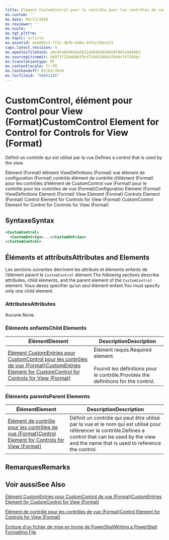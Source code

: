 ```yaml
---
title: Élément CustomControl pour le contrôle pour les contrôles de vue (Format) | Microsoft Docs
ms.custom: ''
ms.date: 09/13/2016
ms.reviewer: ''
ms.suite: ''
ms.tgt_pltfrm: ''
ms.topic: article
ms.assetid: eee505c3-ff2c-4bfb-b48a-037ec34bce72
caps.latest.revision: 8
ms.openlocfilehash: a0c8548dd916a5b32a56462058858f887a9d5803
ms.sourcegitcommit: b6871f21bd666f9cd71dd336bb3f844cf472b56c
ms.translationtype: MT
ms.contentlocale: fr-FR
ms.lasthandoff: 02/03/2019
ms.locfileid: "56853165"
---
```

# <a name="customcontrol-element-for-control-for-controls-for-view-format"></a><span data-ttu-id="d77ad-102">CustomControl, élément pour Control pour View (Format)</span><span class="sxs-lookup"><span data-stu-id="d77ad-102">CustomControl Element for Control for Controls for View (Format)</span></span>

<span data-ttu-id="d77ad-103">Définit un contrôle qui est utilisé par la vue.</span><span class="sxs-lookup"><span data-stu-id="d77ad-103">Defines a control that is used by the view.</span></span>

<span data-ttu-id="d77ad-104">Élément (Format) élément ViewDefinitions (Format) vue élément de configuration (Format) contrôle élément de contrôle d’élément (Format) pour les contrôles d’élément de CustomControl vue (Format) pour le contrôle pour les contrôles de vue (Format)</span><span class="sxs-lookup"><span data-stu-id="d77ad-104">Configuration Element (Format) ViewDefinitions Element (Format) View Element (Format) Controls Element (Format) Control Element for Controls for View (Format) CustomControl Element for Control for Controls for View (Format)</span></span>

## <a name="syntax"></a><span data-ttu-id="d77ad-105">Syntaxe</span><span class="sxs-lookup"><span data-stu-id="d77ad-105">Syntax</span></span>

```xml
<CustomControl>
  <CustomEntries>...</CustomEntries>
</CustomControl>
```

## <a name="attributes-and-elements"></a><span data-ttu-id="d77ad-106">Éléments et attributs</span><span class="sxs-lookup"><span data-stu-id="d77ad-106">Attributes and Elements</span></span>

<span data-ttu-id="d77ad-107">Les sections suivantes décrivent les attributs et éléments enfants de l’élément parent le `CustomControl` élément.</span><span class="sxs-lookup"><span data-stu-id="d77ad-107">The following sections describe attributes, child elements, and the parent element of the `CustomControl` element.</span></span> <span data-ttu-id="d77ad-108">Vous devez spécifier qu’un seul élément enfant.</span><span class="sxs-lookup"><span data-stu-id="d77ad-108">You must specify only one child element.</span></span>

### <a name="attributes"></a><span data-ttu-id="d77ad-109">Attributes</span><span class="sxs-lookup"><span data-stu-id="d77ad-109">Attributes</span></span>

<span data-ttu-id="d77ad-110">Aucune.</span><span class="sxs-lookup"><span data-stu-id="d77ad-110">None.</span></span>

### <a name="child-elements"></a><span data-ttu-id="d77ad-111">Éléments enfants</span><span class="sxs-lookup"><span data-stu-id="d77ad-111">Child Elements</span></span>

|<span data-ttu-id="d77ad-112">Élément</span><span class="sxs-lookup"><span data-stu-id="d77ad-112">Element</span></span>|<span data-ttu-id="d77ad-113">Description</span><span class="sxs-lookup"><span data-stu-id="d77ad-113">Description</span></span>|
|-------------|-----------------|
|[<span data-ttu-id="d77ad-114">Élément CustomEntries pour CustomControl pour les contrôles de vue (Format)</span><span class="sxs-lookup"><span data-stu-id="d77ad-114">CustomEntries Element for CustomControl for Controls for View (Format)</span></span>](./customentries-element-for-customcontrol-for-controls-for-view-format.md)|<span data-ttu-id="d77ad-115">Élément requis.</span><span class="sxs-lookup"><span data-stu-id="d77ad-115">Required element.</span></span><br /><br /> <span data-ttu-id="d77ad-116">Fournit les définitions pour le contrôle.</span><span class="sxs-lookup"><span data-stu-id="d77ad-116">Provides the definitions for the control.</span></span>|

### <a name="parent-elements"></a><span data-ttu-id="d77ad-117">Éléments parents</span><span class="sxs-lookup"><span data-stu-id="d77ad-117">Parent Elements</span></span>

|<span data-ttu-id="d77ad-118">Élément</span><span class="sxs-lookup"><span data-stu-id="d77ad-118">Element</span></span>|<span data-ttu-id="d77ad-119">Description</span><span class="sxs-lookup"><span data-stu-id="d77ad-119">Description</span></span>|
|-------------|-----------------|
|[<span data-ttu-id="d77ad-120">Élément de contrôle pour les contrôles de vue (Format)</span><span class="sxs-lookup"><span data-stu-id="d77ad-120">Control Element for Controls for View (Format)</span></span>](./control-element-for-controls-for-view-format.md)|<span data-ttu-id="d77ad-121">Définit un contrôle qui peut être utilisé par la vue et le nom qui est utilisé pour référencer le contrôle.</span><span class="sxs-lookup"><span data-stu-id="d77ad-121">Defines a control that can be used by the view and the name that is used to reference the control.</span></span>|

## <a name="remarks"></a><span data-ttu-id="d77ad-122">Remarques</span><span class="sxs-lookup"><span data-stu-id="d77ad-122">Remarks</span></span>

## <a name="see-also"></a><span data-ttu-id="d77ad-123">Voir aussi</span><span class="sxs-lookup"><span data-stu-id="d77ad-123">See Also</span></span>

[<span data-ttu-id="d77ad-124">Élément CustomEntries pour CustomControl de vue (Format)</span><span class="sxs-lookup"><span data-stu-id="d77ad-124">CustomEntries Element for CustomControl for View (Format)</span></span>](./customentries-element-for-customcontrol-for-controls-for-configuration-format.md)

[<span data-ttu-id="d77ad-125">Élément de contrôle pour les contrôles de vue (Format)</span><span class="sxs-lookup"><span data-stu-id="d77ad-125">Control Element for Controls for View (Format)</span></span>](./control-element-for-controls-for-view-format.md)

[<span data-ttu-id="d77ad-126">Écriture d’un fichier de mise en forme de PowerShell</span><span class="sxs-lookup"><span data-stu-id="d77ad-126">Writing a PowerShell Formatting File</span></span>](./writing-a-powershell-formatting-file.md)
